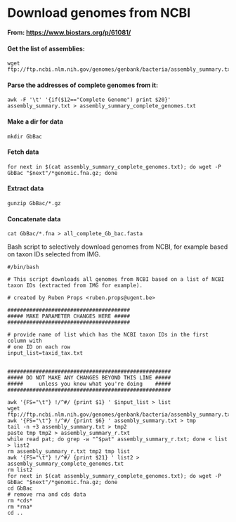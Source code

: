 
# Download genomes from NCBI
**From: https://www.biostars.org/p/61081/**

#### Get the list of assemblies:
```
wget ftp://ftp.ncbi.nlm.nih.gov/genomes/genbank/bacteria/assembly_summary.txt
```
#### Parse the addresses of **complete** genomes from it:
```
awk -F '\t' '{if($12=="Complete Genome") print $20}' assembly_summary.txt > assembly_summary_complete_genomes.txt
```
#### Make a dir for data
```
mkdir GbBac
```
#### Fetch data
```
for next in $(cat assembly_summary_complete_genomes.txt); do wget -P GbBac "$next"/*genomic.fna.gz; done
```
#### Extract data
```
gunzip GbBac/*.gz
```
#### Concatenate data
```
cat GbBac/*.fna > all_complete_Gb_bac.fasta
```

Bash script to selectively download genomes from NCBI, for example based on taxon IDs selected from IMG.
```
#/bin/bash

# This script downloads all genomes from NCBI based on a list of NCBI taxon IDs (extracted from IMG for example).

# created by Ruben Props <ruben.props@ugent.be>

#######################################
##### MAKE PARAMETER CHANGES HERE #####
#######################################

# provide name of list which has the NCBI taxon IDs in the first column with
# one ID on each row
input_list=taxid_tax.txt


####################################################
##### DO NOT MAKE ANY CHANGES BEYOND THIS LINE #####
#####     unless you know what you're doing    #####
####################################################

awk '{FS="\t"} !/^#/ {print $1} ' $input_list > list
wget ftp://ftp.ncbi.nlm.nih.gov/genomes/genbank/bacteria/assembly_summary.txt
awk '{FS="\t"} !/^#/ {print $6} ' assembly_summary.txt > tmp
tail -n +3 assembly_summary.txt > tmp2
paste tmp tmp2 > assembly_summary_r.txt
while read pat; do grep -w "^$pat" assembly_summary_r.txt; done < list > list2
rm assembly_summary_r.txt tmp2 tmp list
awk '{FS="\t"} !/^#/ {print $21} ' list2 > assembly_summary_complete_genomes.txt
rm list2
for next in $(cat assembly_summary_complete_genomes.txt); do wget -P GbBac "$next"/*genomic.fna.gz; done
cd GbBac
# remove rna and cds data
rm *cds*
rm *rna*
cd ..
```
